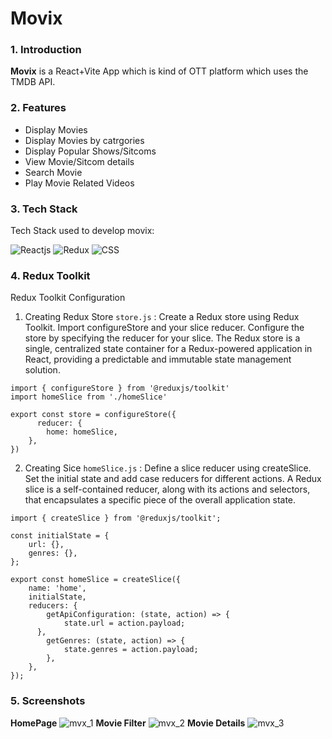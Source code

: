 # Movix

### 1. Introduction

**Movix** is a React+Vite App which is kind of OTT platform which uses the TMDB API.

### 2. Features

- Display Movies
- Display Movies by catrgories
- Display Popular Shows/Sitcoms
- View Movie/Sitcom details
- Search Movie
- Play Movie Related Videos

### 3. Tech Stack

Tech Stack used to develop movix:

![Reactjs](https://img.shields.io/badge/React-20232A?style=for-the-badge&logo=react&logoColor=61DAFB)
![Redux](https://img.shields.io/badge/Redux-593D88?style=for-the-badge&logo=redux&logoColor=white)
![CSS](https://img.shields.io/badge/CSS3-1572B6?style=for-the-badge&logo=css3&logoColor=white)

### 4. Redux Toolkit
Redux Toolkit Configuration
1. Creating Redux Store
  `store.js` :
  Create a Redux store using Redux Toolkit. Import configureStore and your slice reducer. Configure the store by specifying the reducer for your slice.
  The Redux store is a single, centralized state container for a Redux-powered application in React, providing a predictable and immutable state management solution.
  ```
  import { configureStore } from '@reduxjs/toolkit'
  import homeSlice from './homeSlice'

  export const store = configureStore({
        reducer: {
          home: homeSlice,
      },
  })
  ```

2. Creating Sice  `homeSlice.js` :
  Define a slice reducer using createSlice. Set the initial state and add case reducers for different actions.
  A Redux slice is a self-contained reducer, along with its actions and selectors, that encapsulates a specific piece of the overall application state.
  ```
  import { createSlice } from '@reduxjs/toolkit';

  const initialState = {
      url: {},
      genres: {},
  };

  export const homeSlice = createSlice({
      name: 'home',
      initialState,
      reducers: {
          getApiConfiguration: (state, action) => {
              state.url = action.payload;
        },
          getGenres: (state, action) => {
              state.genres = action.payload;
          },
      },
  });
  ```

###  5. Screenshots
**HomePage**
![mvx_1](https://github.com/Ayush-Bulbule/movix/assets/69710917/f0259e6a-112d-4a95-8d6a-b1da8a1c0a7c)
**Movie Filter**
![mvx_2](https://github.com/Ayush-Bulbule/movix/assets/69710917/af348db6-f40f-4581-9f85-d8e6f96952d5)
**Movie Details**
![mvx_3](https://github.com/Ayush-Bulbule/movix/assets/69710917/24a4bcf2-0629-4393-bafb-4227b1f8b131)




